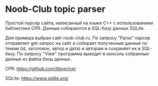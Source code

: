# Noob-Club topic parser

Простой парсер сайта, написанный на языке C++ с использованием библиотеки CPR.
Данные собираются в SQL-базу данных SQLite.

Для примера выбран сайт noob-club.ru.
По запросу "Parse" парсер отправляет get-запрос на сайт и собирает полученные данные по темам (id, заголовок, автор и дата) и авторам и сохраняет их в SQL-базу.
По запросу "View" программа выводит в консоль собранные данные из файла базы данных.

CPR: https://github.com/libcpr/cpr

SQLite: https://www.sqlite.org/
